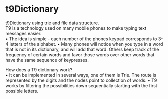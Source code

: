 # t9Dictionary
t9Dictionary using trie and file data structure.                                                                                           
T9 is a technology used on many mobile phones to make typing text messages easier.                                                         
• The idea is simple - each number of the phones keypad corresponds to 3-4 letters of the alphabet.
• Many phones will notice when you type in a word that is not in its dictionary, and will add that word. Others keep track of the           frequency of certain words and favor those words over other words that have the same sequence of keypresses.                             
                                                                                                                                           
How does a T9 dictionary work?                                                                                                             
• It can be implemented in several ways, one of them is Trie. The route is represented by the digits and the nodes point to collection of   words.
• T9 works by filtering the possibilities down sequentially starting with the first possible letters.
